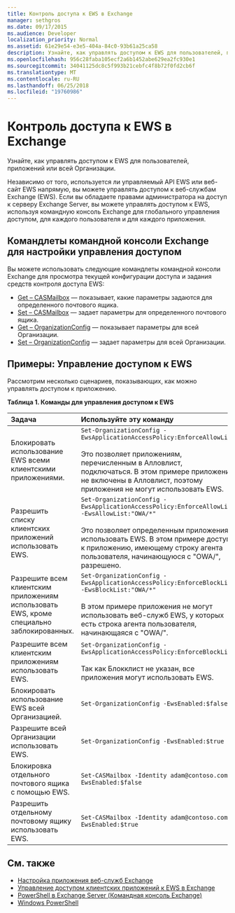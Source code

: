 ```yaml
---
title: Контроль доступа к EWS в Exchange
manager: sethgros
ms.date: 09/17/2015
ms.audience: Developer
localization_priority: Normal
ms.assetid: 61e29e54-e3e5-404a-84c0-93b61a25ca58
description: Узнайте, как управлять доступом к EWS для пользователей, приложений или всей Организации.
ms.openlocfilehash: 956c28faba105ecf2a6b1452abe629ea2fc930e1
ms.sourcegitcommit: 34041125dc8c5f993b21cebfc4f8b72f0fd2cb6f
ms.translationtype: MT
ms.contentlocale: ru-RU
ms.lasthandoff: 06/25/2018
ms.locfileid: "19760986"
---
```

# <a name="control-access-to-ews-in-exchange"></a>Контроль доступа к EWS в Exchange

Узнайте, как управлять доступом к EWS для пользователей, приложений или всей Организации.
  
Независимо от того, используется ли управляемый API EWS или веб-сайт EWS напрямую, вы можете управлять доступом к веб-службам Exchange (EWS). Если вы обладаете правами администратора на доступ к серверу Exchange Server, вы можете управлять доступом к EWS, используя командную консоль Exchange для глобального управления доступом, для каждого пользователя и для каждого приложения.
  
## <a name="exchange-management-shell-cmdlets-for-configuring-access-control"></a>Командлеты командной консоли Exchange для настройки управления доступом
<a name="bk_Cmdlets"> </a>

Вы можете использовать следующие командлеты командной консоли Exchange для просмотра текущей конфигурации доступа и задания средств контроля доступа EWS:
  
- [Get – CASMailbox](http://technet.microsoft.com/en-us/library/bb124754.aspx) — показывает, какие параметры задаются для определенного почтового ящика.   
- [Set – CASMailbox](http://technet.microsoft.com/en-us/library/bb125264.aspx) — задает параметры для определенного почтового ящика.    
- [Get – OrganizationConfig](http://technet.microsoft.com/en-us/library/aa997571.aspx) — показывает параметры для всей Организации.    
- [Set – OrganizationConfig](http://technet.microsoft.com/en-us/library/aa997443.aspx) — задает параметры для всей Организации. 

<a name="bk_Examples"> </a>

## <a name="examples-controlling-access-to-ews"></a>Примеры: Управление доступом к EWS

Рассмотрим несколько сценариев, показывающих, как можно управлять доступом к приложению.
  
**Таблица 1. Команды для управления доступом к EWS**

|Задача |Используйте эту команду|
|:-----|:-----|
|Блокировать использование EWS всеми клиентскими приложениями. | `Set-OrganizationConfig -EwsApplicationAccessPolicy:EnforceAllowList`<br/><br/>Это позволяет приложениям, перечисленным в Алловлист, подключаться. В этом примере приложения не включены в Алловлист, поэтому приложения не могут использовать EWS. |
|Разрешить списку клиентских приложений использовать EWS. | `Set-OrganizationConfig -EwsApplicationAccessPolicy:EnforceAllowList -EwsAllowList:"OWA/*"`<br/><br/>Это позволяет определенным приложениям использовать EWS. В этом примере доступ к приложению, имеющему строку агента пользователя, начинающуюся с "OWA/", разрешено. |
|Разрешите всем клиентским приложениям использовать EWS, кроме специально заблокированных. | `Set-OrganizationConfig -EwsApplicationAccessPolicy:EnforceBlockList -EwsBlockList:"OWA/*"`<br/> <br/>В этом примере приложения не могут использовать веб-служб EWS, у которых есть строка агента пользователя, начинающаяся с "OWA/". |
|Разрешите всем клиентским приложениям использовать EWS. | `Set-OrganizationConfig -EwsApplicationAccessPolicy:EnforceBlockList` <br/><br/> Так как Блокклист не указан, все приложения могут использовать EWS. |
|Блокировать использование EWS всей Организацией. | `Set-OrganizationConfig -EwsEnabled:$false` |
|Разрешите всей Организации использовать EWS. | `Set-OrganizationConfig -EwsEnabled:$true`|
|Блокировка отдельного почтового ящика с помощью EWS. | `Set-CASMailbox -Identity adam@contoso.com -EwsEnabled:$false`|
|Разрешить отдельному почтовому ящику использовать EWS. | `Set-CASMailbox -Identity adam@contoso.com -EwsEnabled:$true`|
   
## <a name="see-also"></a>См. также

- [Настройка приложения веб-служб Exchange](setting-up-your-ews-application.md)    
- [Управление доступом клиентских приложений к EWS в Exchange](controlling-client-application-access-to-ews-in-exchange.md)   
- [PowerShell в Exchange Server (Командная консоль Exchange)](https://docs.microsoft.com/en-us/powershell/exchange/exchange-server/exchange-management-shell?view=exchange-ps) 
- [Windows PowerShell](http://msdn.microsoft.com/en-us/library/dd835506%28v=vs.85%29.aspx)
    

